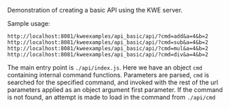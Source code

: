 Demonstration of creating a basic API using the KWE server.

Sample usage:

```
http://localhost:8081/kweexamples/api_basic/api/?cmd=add&a=4&b=2
http://localhost:8081/kweexamples/api_basic/api/?cmd=sub&a=4&b=2
http://localhost:8081/kweexamples/api_basic/api/?cmd=mul&a=4&b=2
http://localhost:8081/kweexamples/api_basic/api/?cmd=div&a=4&b=2
```

The main entry point is `./api/index.js`. Here we have an object `cmd` containing internal command functions. Parameters are parsed, `cmd` is searched
for the specified command, and invoked with the rest of the url parameters applied as an object argument first parameter. If the command is not found,
an attempt is made to load in the command from `./api/cmd`
